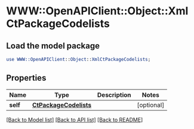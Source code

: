 # WWW::OpenAPIClient::Object::XmlCtPackageCodelists

## Load the model package
```perl
use WWW::OpenAPIClient::Object::XmlCtPackageCodelists;
```

## Properties
Name | Type | Description | Notes
------------ | ------------- | ------------- | -------------
**self** | [**CtPackageCodelists**](CtPackageCodelists.md) |  | [optional] 

[[Back to Model list]](../README.md#documentation-for-models) [[Back to API list]](../README.md#documentation-for-api-endpoints) [[Back to README]](../README.md)


